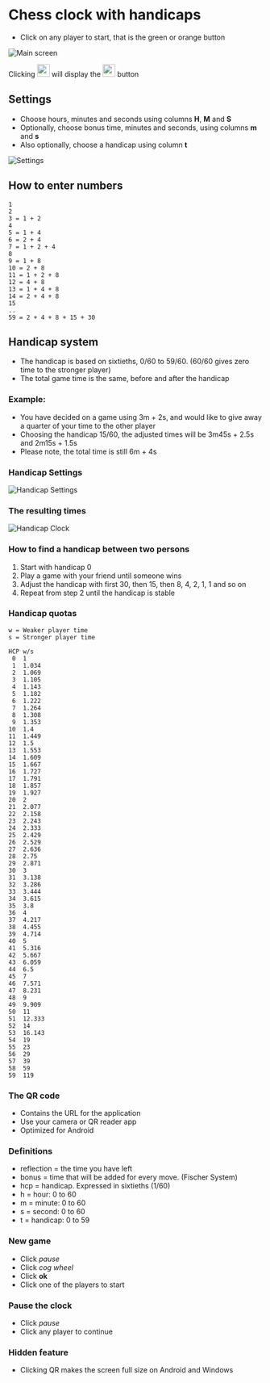 # Chess clock with handicaps
* Click on any player to start, that is the green or orange button

![Main screen](Clock1.PNG)

Clicking <img src="pause.PNG" width="25"> will display the <img src="cogwheel.PNG" width="25"> button

## Settings
* Choose hours, minutes and seconds using columns **H**, **M** and **S**
* Optionally, choose bonus time, minutes and seconds, using columns **m** and **s**
* Also optionally, choose a handicap using column **t**

![Settings](Clock2.PNG)

## How to enter numbers
```
1
2
3 = 1 + 2
4
5 = 1 + 4
6 = 2 + 4
7 = 1 + 2 + 4
8
9 = 1 + 8
10 = 2 + 8
11 = 1 + 2 + 8
12 = 4 + 8
13 = 1 + 4 + 8
14 = 2 + 4 + 8
15
..
59 = 2 + 4 + 8 + 15 + 30
```

## Handicap system
* The handicap is based on sixtieths, 0/60 to 59/60. (60/60 gives zero time to the stronger player)
* The total game time is the same, before and after the handicap

### Example:
* You have decided on a game using 3m + 2s, and would like to give away a quarter of your time to the other player
* Choosing the handicap 15/60, the adjusted times will be 3m45s + 2.5s and 2m15s + 1.5s
* Please note, the total time is still 6m + 4s

### Handicap Settings

![Handicap Settings](Clock4.PNG)

### The resulting times

![Handicap Clock](Clock3.PNG)

### How to find a handicap between two persons
1. Start with handicap 0
1. Play a game with your friend until someone wins
1. Adjust the handicap with first 30, then 15, then 8, 4, 2, 1, 1 and so on
1. Repeat from step 2 until the handicap is stable

### Handicap quotas
```
w = Weaker player time
s = Stronger player time

HCP w/s
 0  1
 1  1.034
 2  1.069
 3  1.105
 4  1.143
 5  1.182
 6  1.222
 7  1.264
 8  1.308
 9  1.353
10  1.4
11  1.449
12  1.5
13  1.553
14  1.609
15  1.667
16  1.727
17  1.791
18  1.857
19  1.927
20  2
21  2.077
22  2.158
23  2.243
24  2.333
25  2.429
26  2.529
27  2.636
28  2.75
29  2.871
30  3
31  3.138
32  3.286
33  3.444
34  3.615
35  3.8
36  4
37  4.217
38  4.455
39  4.714
40  5
41  5.316
42  5.667
43  6.059
44  6.5
45  7
46  7.571
47  8.231
48  9
49  9.909
50  11
51  12.333
52  14
53  16.143
54  19
55  23
56  29
57  39
58  59
59  119
```

### The QR code
* Contains the URL for the application
* Use your camera or QR reader app
* Optimized for Android

### Definitions
* reflection = the time you have left
* bonus = time that will be added for every move. (Fischer System)
* hcp = handicap. Expressed in sixtieths (1/60)
* h = hour: 0 to 60
* m = minute: 0 to 60
* s = second: 0 to 60
* t = handicap: 0 to 59

### New game
* Click *pause*
* Click *cog wheel*
* Click **ok**
* Click one of the players to start

### Pause the clock
* Click *pause*
* Click any player to continue

### Hidden feature
* Clicking QR makes the screen full size on Android and Windows